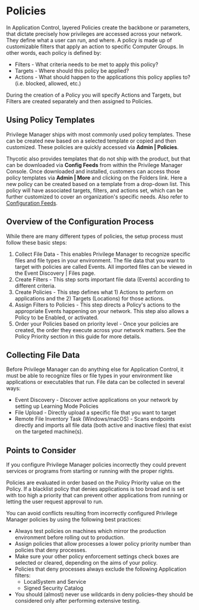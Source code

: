 [title]: # (Policies)
[tags]: # (application control, endpoints)
[priority]: # (1)
# Policies

In Application Control, layered Policies create the backbone or parameters, that dictate precisely how privileges are accessed across your network. They define what a user can run, and where. A policy is made up of customizable filters that apply an action to specific Computer Groups. In other words, each policy is defined by:

* Filters - What criteria needs to be met to apply this policy?
* Targets - Where should this policy be applied?
* Actions - What should happen to the applications this policy applies to? (i.e. blocked, allowed, etc.)

During the creation of a Policy you will specify Actions and Targets, but Filters are created separately and then assigned to Policies.

## Using Policy Templates

Privilege Manager ships with most commonly used policy templates. These can be created new based on a selected template or copied and then customized. These policies are quickly accessed via __Admin | Policies__.

Thycotic also provides templates that do not ship with the product, but that can be downloaded via __Config Feeds__ from within the Privilege Manager Console. Once downloaded and installed, customers can access those policy templates via __Admin | More__ and clicking on the Folders link. Here a new policy can be created based on a template from a drop-down list. This policy will have associated targets, filters, and actions set, which can be further customized to cover an organization's specific needs. Also refer to [Configuration Feeds](../../config-feeds/index.md).

## Overview of the Configuration Process

While there are many different types of policies, the setup process must follow these basic steps:

1. Collect File Data - This enables Privilege Manager to recognize specific files and file types in your environment. The file data that you want to target with policies are called Events. All imported files can be viewed in the Event Discovery | Files page.
1. Create Filters - This step sorts important file data (Events) according to different criteria.
1. Create Policies - This step defines what 1) Actions to perform on applications and the 2) Targets (Locations) for those actions.
1. Assign Filters to Policies - This step directs a Policy's actions to the appropriate Events happening on your network. This step also allows a Policy to be Enabled, or activated.
1. Order your Policies based on priority level - Once your policies are created, the order they execute across your network matters. See the Policy Priority section in this guide for more details.

## Collecting File Data

Before Privilege Manager can do anything else for Application Control, it must be able to recognize files or file types in your environment like applications or executables that run. File data can be collected in several ways:

* Event Discovery - Discover active applications on your network by setting up Learning Mode Policies
* File Upload - Directly upload a specific file that you want to target
* Remote File Inventory Task (Windows/macOS) - Scans endpoints directly and imports all file data (both active and inactive files) that exist on the targeted machine(s).

## Points to Consider

If you configure Privilege Manager policies incorrectly they could prevent services or programs from starting or running with the proper rights.

Policies are evaluated in order based on the Policy Priority value on the Policy. If a blacklist policy that denies applications is too broad and is set with too high a priority that can prevent other applications from running or letting the user request approval to run.

You can avoid conflicts resulting from incorrectly configured Privilege Manager policies by using the following best practices:

* Always test policies on machines which mirror the production environment before rolling out to production.
* Assign policies that allow processes a lower policy priority number than policies that deny processes.
* Make sure your other policy enforcement settings check boxes are selected or cleared, depending on the aims of your policy.
* Policies that deny processes always exclude the following Application filters:
  * LocalSystem and Service
  * Signed Security Catalog
* You should (almost) never use wildcards in deny policies–they should be considered only after performing extensive testing.

